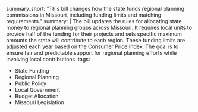 summary_short: "This bill changes how the state funds regional planning commissions in Missouri, including funding limits and matching requirements."
summary: |
  The bill updates the rules for allocating state money to regional planning groups across Missouri. It requires local units to provide half of the funding for their projects and sets specific maximum amounts the state will contribute to each region. These funding limits are adjusted each year based on the Consumer Price Index. The goal is to ensure fair and predictable support for regional planning efforts while involving local contributions.
tags:
  - State Funding
  - Regional Planning
  - Public Policy
  - Local Government
  - Budget Allocation
  - Missouri Legislation
